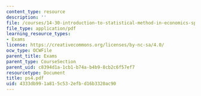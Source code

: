 ```yaml
---
content_type: resource
description: ''
file: /courses/14-30-introduction-to-statistical-method-in-economics-spring-2006/4333db991a815c532efbd16b3320ac90_ps4.pdf
file_type: application/pdf
learning_resource_types:
- Exams
license: https://creativecommons.org/licenses/by-nc-sa/4.0/
ocw_type: OCWFile
parent_title: Exams
parent_type: CourseSection
parent_uid: c8394d1a-1cb1-b74a-b4b9-8cb2c6f57ef7
resourcetype: Document
title: ps4.pdf
uid: 4333db99-1a81-5c53-2efb-d16b3320ac90
---
```

